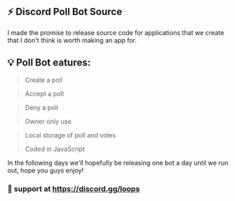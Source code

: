 ## ⚡ Discord Poll Bot Source
I made the promise to release source code for applications that we create that I don't think is worth making an app for.

## 💡 Poll Bot eatures:
> Create a poll

> Accept a poll

> Deny a poll

> Owner only use

> Local storage of poll and votes

> Coded in JavaScript

In the following days we'll hopefully be releasing one bot a day until we run out, hope you guys enjoy! 

### 💎 support at https://discord.gg/loops
